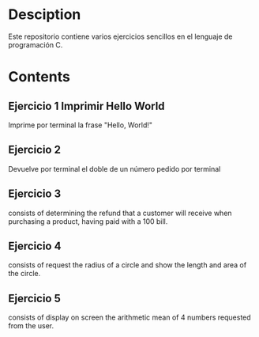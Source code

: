 # Desciption

Este repositorio contiene varios ejercicios sencillos en el
lenguaje de programación C.

# Contents
## Ejercicio 1 Imprimir Hello World

Imprime por terminal la frase "Hello, World!"

## Ejercicio 2

Devuelve por terminal el doble de un número pedido por terminal

## Ejercicio 3

consists of determining the refund that a customer will receive when purchasing a product, having paid with a 100 bill.

## Ejercicio 4

consists of request the radius of a circle and show the length and area of ​​the circle.

## Ejercicio 5

consists of display on screen the arithmetic mean of 4 numbers requested from the user.